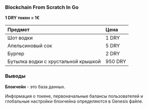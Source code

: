 ### Blockchain From Scratch In Go

**1 DRY токен = 1€**

| Предмет                             | Цена    |
|:------------------------------------|:--------|
| Шот водки                           | 1 DRY   |
| Апельсиновый сок                    | 5 DRY   |
| Бургер                              | 2 DRY   |
| Бутылка водки с хрустальной крышкой | 950 DRY |

### Выводы

**Блокчейн** - это база данных.

Информация о токене, первоначальные балансы пользователей 
и глобальные настройки блокчейна определяются в Genesis файле.
